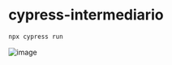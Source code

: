 # cypress-intermediario

```bash
npx cypress run
````

![image](https://github.com/CristianoSFMothe/cypress-intermediario/assets/68359459/b9a38b9c-c37d-406d-bdaf-843d5a10bc0c)
